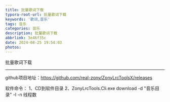 ```yaml
---
title: 批量歌词下载
typora-root-url: 批量歌词下载
keywords: '歌词,音乐'
tags: 音乐
categories: 音乐
description: 批量歌词下载
abbrlink: 3e46f35c
date: 2024-08-25 19:54:03
photos:
---
```


批量歌词下载

<!--more-->

------

github项目地址：https://github.com/real-zony/ZonyLrcToolsX/releases

软件命令：
1、CD到软件目录
2、ZonyLrcTools.Cli.exe download -d "音乐目录" -l -n 线程数